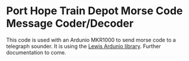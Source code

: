 Port Hope Train Depot Morse Code Message Coder/Decoder
==============

This code is used with an Ardunio MKR1000 to send morse code to a telegraph sounder.  It is using the [Lewis Ardunio library](https://github.com/DefProc/lewis).  Further documentation to come.